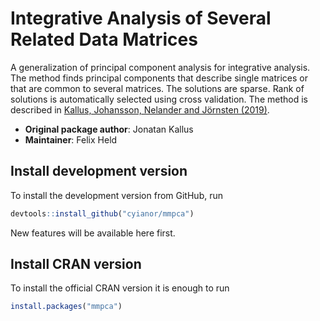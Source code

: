 # Integrative Analysis of Several Related Data Matrices

A generalization of principal component analysis for integrative analysis.
The method finds principal components that describe single matrices or that
are common to several matrices. The solutions are sparse. Rank of solutions
is automatically selected using cross validation. The method is described in
[Kallus, Johansson, Nelander and Jörnsten (2019)](https://arxiv.org/abs/1911.04927).

- **Original package author**: Jonatan Kallus
- **Maintainer**: Felix Held

## Install development version

To install the development version from GitHub, run

```r
devtools::install_github("cyianor/mmpca")
```

New features will be available here first.

## Install CRAN version

To install the official CRAN version it is enough to run

```r
install.packages("mmpca")
```